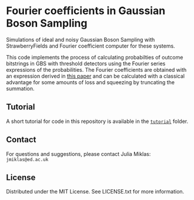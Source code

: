 # Fourier coefficients in Gaussian Boson Sampling

Simulations of ideal and noisy Gaussian Boson Sampling with StrawberryFields and Fourier coefficient computer for these systems.

This code implements the process of calculating probabilties of outcome bitstrings in GBS with threshold detectors using the Fourier series expressions of the probabilities. The Fourier coefficients are obtained with an expression derived in [this paper](https://github.com/juliammikk/report-repository/blob/main/honours-disseration.pdf) and can be calculated with a classical advantage for some amounts of loss and squeezing by truncating the summation. 

## Tutorial
A short tutorial for code in this repository is available in the [`tutorial`](/tutorial/) folder.

## Contact
For questions and suggestions, please contact Julia Miklas: `jmiklas@ed.ac.uk`

## License
Distributed under the MIT License. See LICENSE.txt for more information.
